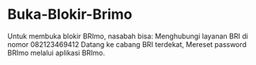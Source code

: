 # Buka-Blokir-Brimo
Untuk membuka blokir BRImo, nasabah bisa: Menghubungi layanan BRI di nomor 082123469412 Datang ke cabang BRI terdekat, Mereset password BRImo melalui aplikasi BRImo.
